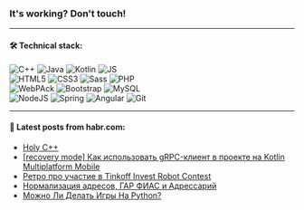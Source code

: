 ### It's working? Don't touch!

---

#### 🛠️ Technical stack:

![C++](https://img.shields.io/badge/C++-informational?logo=c%2B%2B&style=flat&logoColor=white&color=9C033A)
![Java](https://img.shields.io/badge/Java-informational?logo=java&style=flat&logoColor=white&color=007396)
![Kotlin](https://img.shields.io/badge/Kotlin-informational?logo=Kotlin&style=flat&logoColor=white&color=0095D5)
![JS](https://img.shields.io/badge/JS-informational?logo=javaScript&style=flat&logoColor=black&color=F7Df1E) <br>
![HTML5](https://img.shields.io/badge/HTML5-informational?logo=html5&style=flat&logoColor=white&color=E34F26)
![CSS3](https://img.shields.io/badge/CSS3-informational?logo=css3&style=flat&logoColor=white&color=157286)
![Sass](https://img.shields.io/badge/Saas-informational?logo=sass&style=flat&logoColor=white&color=hotpink)
![PHP](https://img.shields.io/badge/PHP-informational?logo=php&style=flat&logoColor=white&color=777BB4) <br>
![WebPAck](https://img.shields.io/badge/WebPack-informational?logo=webPack&style=flat&logoColor=white&color=FF6F00)
![Bootstrap](https://img.shields.io/badge/Bootstrap-informational?logo=Bootstrap&style=flat&logoColor=white&color=7952B3)
![MySQL](https://img.shields.io/badge/MySQL-informational?logo=MySQL&style=flat&logoColor=white&color=00f) <br>
![NodeJS](https://img.shields.io/badge/NodeJS-informational?logo=node.js&style=flat&logoColor=white&color=43853D)
![Spring](https://img.shields.io/badge/Spring-informational?logo=Spring&style=flat&logoColor=white&color=0A9EDC)
![Angular](https://img.shields.io/badge/Vue-informational?logo=vue.js&style=flat&logoColor=white&color=red)
![Git](https://img.shields.io/badge/Git-informational?logo=git&style=flat&logoColor=white&color=darkorange)

___

#### 💬 Latest posts from habr.com:

<!-- BLOG-POST-LIST:START -->
- [Holy C++](https://habr.com/ru/post/672282/?utm_source=habrahabr&utm_medium=rss&utm_campaign=672282)
- [[recovery mode] Как использовать gRPC-клиент в проекте на Kotlin Multiplatform Mobile](https://habr.com/ru/post/672278/?utm_source=habrahabr&utm_medium=rss&utm_campaign=672278)
- [Ретро про участие в Tinkoff Invest Robot Contest](https://habr.com/ru/post/672274/?utm_source=habrahabr&utm_medium=rss&utm_campaign=672274)
- [Нормализация адресов, ГАР ФИАС и Адрессарий](https://habr.com/ru/post/672186/?utm_source=habrahabr&utm_medium=rss&utm_campaign=672186)
- [Можно Ли Делать Игры На Python?](https://habr.com/ru/post/672270/?utm_source=habrahabr&utm_medium=rss&utm_campaign=672270)
<!-- BLOG-POST-LIST:END -->
